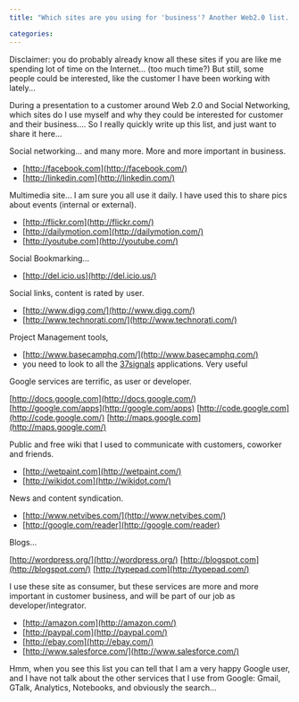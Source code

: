 ```yaml
---
title: "Which sites are you using for 'business'? Another Web2.0 list..."

categories:
---
```

Disclaimer: you do probably already know all these sites if you are like me spending lot of time on the Internet... (too much time?) But still, some people could be interested, like the customer I have been working with lately...

During a presentation to a customer around Web 2.0 and Social Networking, which sites do I use myself and why they could be interested for customer and their business.... So I really quickly write up this list, and just want to share it here...


Social networking... and many more. More and more important in business.

* [http://facebook.com](http://facebook.com/)
* [http://linkedin.com](http://linkedin.com/)

Multimedia site... I am sure you all use it daily. I have used this to share pics about events (internal or external).

* [http://flickr.com](http://flickr.com/)
* [http://dailymotion.com](http://dailymotion.com/)
* [http://youtube.com](http://youtube.com/)

Social Bookmarking...

* [http://del.icio.us](http://del.icio.us/)

Social links, content is rated by user.

* [http://www.digg.com/](http://www.digg.com/)
* [http://www.technorati.com/](http://www.technorati.com/)


Project Management tools,

* [http://www.basecamphq.com/](http://www.basecamphq.com/)
*  you need to look to all the [37signals](http://37signals.com/) applications. Very useful

Google services are terrific, as user or developer.

[http://docs.google.com](http://docs.google.com/)
[http://google.com/apps](http://google.com/apps)
[http://code.google.com](http://code.google.com/)
[http://maps.google.com](http://maps.google.com/)


Public and free wiki that I used to communicate with customers, coworker and friends.

* [http://wetpaint.com](http://wetpaint.com/)
* [http://wikidot.com](http://wikidot.com/)


News and content syndication.

* [http://www.netvibes.com/](http://www.netvibes.com/)
* [http://google.com/reader](http://google.com/reader)

Blogs...

[http://wordpress.org/](http://wordpress.org/)
[http://blogspot.com](http://blogspot.com/)
[http://typepad.com](http://typepad.com/)


I use these site as consumer, but these services are more and more important in customer business, and will be part of our job as developer/integrator.

* [http://amazon.com](http://amazon.com/)
* [http://paypal.com](http://paypal.com/)
* [http://ebay.com](http://ebay.com/)
* [http://www.salesforce.com/](http://www.salesforce.com/)


Hmm, when you see this list you can tell that I am a very happy Google user, and I have not talk about the other services that I use from Google: Gmail, GTalk, Analytics, Notebooks, and obviously the search...
